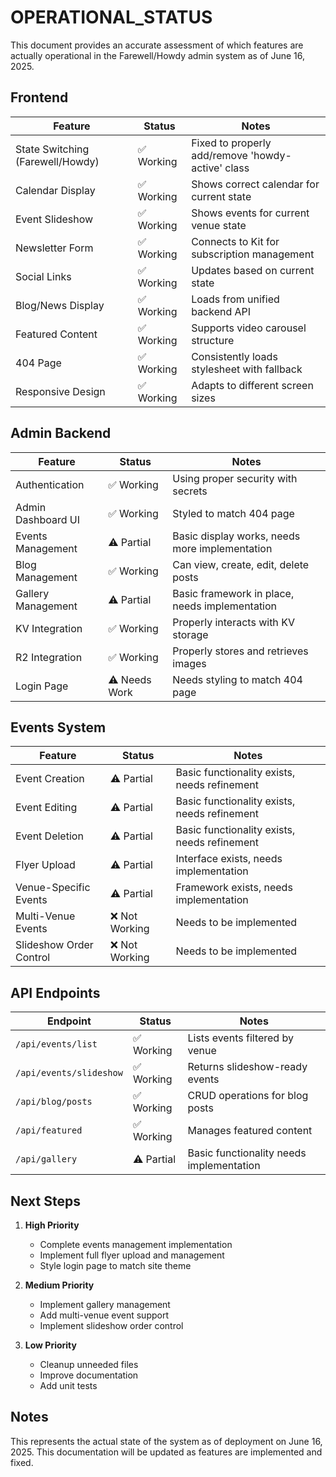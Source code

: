 # OPERATIONAL_STATUS

This document provides an accurate assessment of which features are actually operational in the Farewell/Howdy admin system as of June 16, 2025.

## Frontend

| Feature | Status | Notes |
|---------|--------|-------|
| State Switching (Farewell/Howdy) | ✅ Working | Fixed to properly add/remove 'howdy-active' class |
| Calendar Display | ✅ Working | Shows correct calendar for current state |
| Event Slideshow | ✅ Working | Shows events for current venue state |
| Newsletter Form | ✅ Working | Connects to Kit for subscription management |
| Social Links | ✅ Working | Updates based on current state |
| Blog/News Display | ✅ Working | Loads from unified backend API |
| Featured Content | ✅ Working | Supports video carousel structure |
| 404 Page | ✅ Working | Consistently loads stylesheet with fallback |
| Responsive Design | ✅ Working | Adapts to different screen sizes |

## Admin Backend

| Feature | Status | Notes |
|---------|--------|-------|
| Authentication | ✅ Working | Using proper security with secrets |
| Admin Dashboard UI | ✅ Working | Styled to match 404 page |
| Events Management | ⚠️ Partial | Basic display works, needs more implementation |
| Blog Management | ✅ Working | Can view, create, edit, delete posts |
| Gallery Management | ⚠️ Partial | Basic framework in place, needs implementation |
| KV Integration | ✅ Working | Properly interacts with KV storage |
| R2 Integration | ✅ Working | Properly stores and retrieves images |
| Login Page | ⚠️ Needs Work | Needs styling to match 404 page |

## Events System

| Feature | Status | Notes |
|---------|--------|-------|
| Event Creation | ⚠️ Partial | Basic functionality exists, needs refinement |
| Event Editing | ⚠️ Partial | Basic functionality exists, needs refinement |
| Event Deletion | ⚠️ Partial | Basic functionality exists, needs refinement |
| Flyer Upload | ⚠️ Partial | Interface exists, needs implementation |
| Venue-Specific Events | ⚠️ Partial | Framework exists, needs implementation |
| Multi-Venue Events | ❌ Not Working | Needs to be implemented |
| Slideshow Order Control | ❌ Not Working | Needs to be implemented |

## API Endpoints

| Endpoint | Status | Notes |
|---------|--------|-------|
| `/api/events/list` | ✅ Working | Lists events filtered by venue |
| `/api/events/slideshow` | ✅ Working | Returns slideshow-ready events |
| `/api/blog/posts` | ✅ Working | CRUD operations for blog posts |
| `/api/featured` | ✅ Working | Manages featured content |
| `/api/gallery` | ⚠️ Partial | Basic functionality needs implementation |

## Next Steps

1. **High Priority**
   - Complete events management implementation
   - Implement full flyer upload and management 
   - Style login page to match site theme

2. **Medium Priority**
   - Implement gallery management
   - Add multi-venue event support
   - Implement slideshow order control

3. **Low Priority**
   - Cleanup unneeded files
   - Improve documentation
   - Add unit tests

## Notes

This represents the actual state of the system as of deployment on June 16, 2025. This documentation will be updated as features are implemented and fixed.
